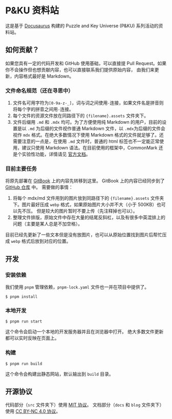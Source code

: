 # P&KU 资料站

这是基于 [Docusaurus](https://docusaurus.io/) 构建的 Puzzle and Key Universe (P&KU) 系列活动的资料站。

## 如何贡献？

如果您具有一定的代码开发和 GitHub 使用基础，可以直接提 Pull Request。如果你不会操作但也想贡献内容，也可以直接联系我们提供原始内容，
由我们来更新，内容格式最好是 Markdown。

### 文件命名规范（还在寻思中）

1. 文件名可用字符为`[0-9a-z-_]`，词与词之间使用`-`连接，如果文件名是拼音则将每个字的拼音之间用`-`连接。
2. 每个文件的资源文件放在同路径下的 `{filename}.assets` 文件夹下。
3. 文件后缀用 `.md` 和 `.mdx` 均可。为了方便使用纯 Markdown 的用户，目前的设置是以 `.md` 为后缀的文件视作普通 Markdown
   文件，以 `.mdx`为后缀的文件会视作 `mdx` 格式。在绝大多数情况下使用 Markdown
   格式的文件就足够了。还需要注意的一点是，在使用 `.md`
   文件时，普通的 html 标签也不一定能正常使用，建议只使用 Markdown 语法。在目前使用的框架中，CommonMark 还是个实验性功能，详情请见
   [官方文档](https://docusaurus.io/docs/markdown-features)。

### 目前主要任务

将原先部署在 [GitBook](https://puzzle-and-key-universe.gitbook.io/) 上的内容先转移到这里。
GitBook 上的内容已经同步到了 [GitHub 仓库](https://github.com/Winfridx/PnKU-archive/) 中。
需要做的事情：

1. 将每个 mdx/md 文件用到的图片放到同路径下的 `{filename}.assets` 文件夹下。图片最好压成 `webp` 格式，如果原始图片大小并不大（小于
   500KB）也可以先不压。
   但是较大的图片暂时不要上传（先注释掉也可以）。
2. 整理文件排版，原始文件中存在大量的结尾反斜杠，以及有很多中英混排上的问题（主要是某人总是不加空格）。

目前已经先更新了一些文本但是没有放图片，也可以从原始位置找到图片后帮忙压成 `webp` 格式后放到对应的位置。

## 开发

### 安装依赖

我们使用 `pnpm` 管理依赖，`pnpm-lock.yaml` 文件也一并在项目中提供了。

```
$ pnpm install
```

### 本地开发

```
$ pnpm run start
```

这个命令会启动一个本地的开发服务器并且在浏览器中打开。
绝大多数文件更新都可以实时反映在页面上。

### 构建

```
$ pnpm run build
```

这个命令会构建出静态网站，默认输出到 `build` 目录。

## 开源协议

代码部分（`src` 文件夹下）使用 [MIT 协议](./LICENSE)。
文档部分（`docs` 和 `blog` 文件夹下）使用 [CC BY-NC 4.0 协议](https://creativecommons.org/licenses/by-nc/4.0/)。